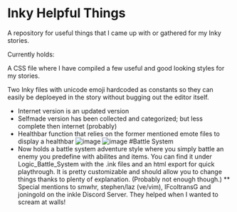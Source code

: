 # Inky Helpful Things
A repository for useful things that I came up with or gathered for my Inky stories.

Currently holds:

A CSS file where I have compiled a few useful and good looking styles for my stories.

Two Inky files with unicode emoji hardcoded as constants so they can easily be deploeyed in the story without bugging out the editor itself.

* Internet version is an updated version
* Selfmade version has been collected and categorized; but less complete then internet (probably)
* Healthbar function that relies on the former mentioned emote files to display a healthbar
![image](https://github.com/Treraer/inky-helpful-things/assets/55573159/af236172-ed0a-4dc3-9ad1-001cd1285973)
![image](https://github.com/Treraer/inky-helpful-things/assets/55573159/01c2b48e-79ef-485d-9da0-15005e866659)
#Battle System
* Now holds a battle system adventure style where you simply battle an enemy you predefine with abilites and items. You can find it under Logic_Battle_System with the .ink files and an html export for quick playthrough. It is pretty customizable and should allow you to change things thanks to plenty of explanation. (Probably not enough though.)
** Special mentions to smwhr, stephen/laz (ve/vim), IFcoltransG and joningold on the inkle Discord Server. They helped when I wanted to scream at walls!

